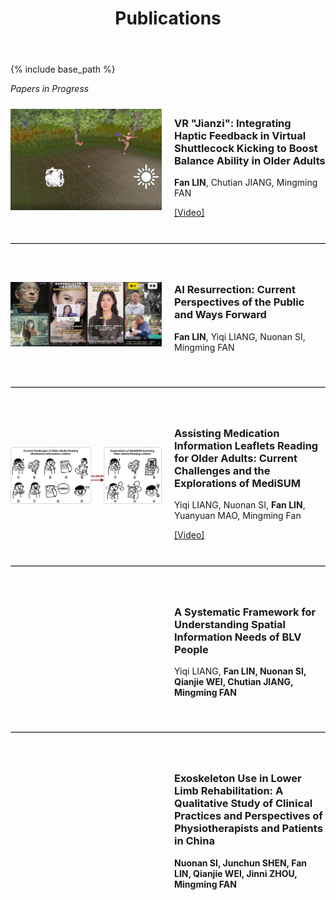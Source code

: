 ﻿---
layout: archive
title: "Publications"
permalink: /publications/
author_profile: true
---

{% include base_path %}

*Papers in Progress*

<div style="display: flex; align-items: center; margin-bottom: 40px;">
  <div style="flex: 1;">
    <img src='/images/pub1.jpg' style="width: 100%; max-width: 300px;">
  </div>
  <div style="flex: 1; padding-left: 20px;">
    <h3>VR "Jianzi": Integrating Haptic Feedback in Virtual Shuttlecock Kicking to Boost Balance Ability in Older Adults</h3>
    <p><strong>Fan LIN</strong>, Chutian JIANG, Mingming FAN</p>
    <a href="/files/shuttlecock.mp4">[Video]</a>
  </div>
</div>

<hr style="border: 0; border-top: 1px solid #ccc; margin: 40px 0;">

<div style="display: flex; align-items: center; margin-bottom: 40px;">
  <div style="flex: 1;">
    <img src='/images/pub2.jpg' style="width: 100%; max-width: 300px;">
  </div>
  <div style="flex: 1; padding-left: 20px;">
    <h3>AI Resurrection: Current Perspectives of the Public and Ways Forward</h3>
    <p><strong>Fan LIN</strong>, Yiqi LIANG, Nuonan SI, Mingming FAN</p>
  </div>
</div>

<hr style="border: 0; border-top: 1px solid #ccc; margin: 40px 0;">

<div style="display: flex; align-items: center; margin-bottom: 40px;">
  <div style="flex: 1;">
    <img src='/images/pub3.jpg' style="width: 100%; max-width: 300px;">
  </div>
  <div style="flex: 1; padding-left: 20px;">
    <h3>Assisting Medication Information Leaflets Reading for Older Adults: Current Challenges and the Explorations of MediSUM</h3>
    <p>Yiqi LIANG, Nuonan SI, <strong>Fan LIN</strong>, Yuanyuan MAO, Mingming Fan</p>
    <a href="/files/medisum.mp4">[Video]</a>
  </div>
</div>

<hr style="border: 0; border-top: 1px solid #ccc; margin: 40px 0;">

<div style="display: flex; align-items: center; margin-bottom: 40px;">
  <div style="flex: 1;">
    <!-- Placeholder for missing image -->
  </div>
  <div style="flex: 1; padding-left: 20px;">
    <h3>A Systematic Framework for Understanding Spatial Information Needs of BLV People</h3>
    <p>Yiqi LIANG, <strong>Fan LIN<strong>, Nuonan SI, Qianjie WEI, Chutian JIANG, Mingming FAN</p>
    <!-- No video link available --></a>
  </div>
</div>

<hr style="border: 0; border-top: 1px solid #ccc; margin: 40px 0;">

<div style="display: flex; align-items: center; margin-bottom: 40px;">
  <div style="flex: 1;">
    <!-- Placeholder for missing image -->
  </div>
  <div style="flex: 1; padding-left: 20px;">
    <h3>Exoskeleton Use in Lower Limb Rehabilitation: A Qualitative Study of Clinical Practices and Perspectives of Physiotherapists and Patients in China</h3>
    <p>Nuonan SI, Junchun SHEN, <strong>Fan LIN<strong>, Qianjie WEI, Jinni ZHOU, Mingming FAN</p>
    <!-- No video link available -->
  </div>
</div>
